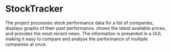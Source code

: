 # StockTracker
 The project processes stock performance data for a list of companies, displays graphs of their past performance, shows the latest available prices, and provides the most recent news. The information is presented in a GUI, making it easy to compare and analyse the performance of multiple companies at once.
